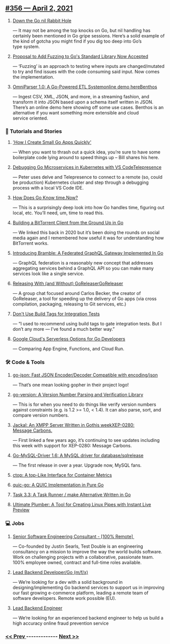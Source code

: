 ## [#356 — April 2, 2021](https://golangweekly.com/issues/356)

1. [Down the Go nil Rabbit Hole](https://golangweekly.com/link/105723/web)

     — It may not be among the top knocks on Go, but nil handling has certainly been mentioned in Go gripe sessions. Here’s a solid example of the kind of gotcha you might find if you dig too deep into Go’s type system.
1. [Proposal to Add Fuzzing to Go's Standard Library Now Accepted](https://golangweekly.com/link/105725/web)

     — ‘Fuzzing’ is an approach to testing where inputs are changed/mutated to try and find issues with the code consuming said input. Now comes the implementation.
1. [OmniParser 1.0: A Go-Powered ETL Systemonline demo hereBenthos](https://golangweekly.com/link/105727/web)

     — Ingest CSV, XML, JSON, and more, in a streaming fashion, and transform it into JSON based upon a schema itself written in JSON. There’s an online demo here showing off some use cases. Benthos is an alternative if you want something more extensible and cloud service oriented.
### 📘 Tutorials and Stories

1. ['How I Create Small Go Apps Quickly'](https://golangweekly.com/link/105734/web)

     — When you want to thrash out a quick idea, you’re sure to have some boilerplate code lying around to speed things up – Bill shares his here.
1. [Debugging Go Microservices in Kubernetes with VS CodeTelepresence](https://golangweekly.com/link/105735/web)

     — Peter uses delve and Telepresence to connect to a remote (so, could be production) Kubernetes cluster and step through a debugging process with a local VS Code IDE.
1. [How Does Go Know time.Now?](https://golangweekly.com/link/105738/web)

     — This is a surprisingly deep look into how Go handles time, figuring out local, etc. You’ll need, um, time to read this.
1. [Building a BitTorrent Client from the Ground Up in Go](https://golangweekly.com/link/105739/web)

     — We linked this back in 2020 but it’s been doing the rounds on social media again and I remembered how useful it was for understanding how BitTorrent works.
1. [Introducing Bramble: A Federated GraphQL Gateway Implemented In Go](https://golangweekly.com/link/105740/web)

     — GraphQL federation is a reasonably new concept that addresses aggregating services behind a GraphQL API so you can make many services look like a single service.
1. [Releasing With (and Without) GoReleaserGoReleaser](https://golangweekly.com/link/105741/web)

     — A group chat focused around Carlos Becker, the creator of GoReleaser, a tool for speeding up the delivery of Go apps (via cross compilation, packaging, releasing to Git services, etc.)
1. [Don't Use Build Tags for Integration Tests](https://golangweekly.com/link/105743/web)

     — “I used to recommend using build tags to gate integration tests. But I don’t any more — I’ve found a much better way.”
1. [Google Cloud's Serverless Options for Go Developers](https://golangweekly.com/link/105744/web)

     — Comparing App Engine, Functions, and Cloud Run.
### 🛠 Code & Tools

1. [go-json: Fast JSON Encoder/Decoder Compatible with encoding/json](https://golangweekly.com/link/105746/web)

     — That’s one mean looking gopher in their project logo!
1. [go-version: A Version Number Parsing and Verification Library](https://golangweekly.com/link/105747/web)

     — This is for when you need to do things like verify version numbers against constraints (e.g. is 1.2 >= 1.0, < 1.4). It can also parse, sort, and compare version numbers.
1. [Jackal: An XMPP Server Written in Gothis weekXEP-0280: Message Carbons.](https://golangweekly.com/link/105748/web)

     — First linked a few years ago, it’s continuing to see updates including this week with support for XEP-0280: Message Carbons.
1. [Go-MySQL-Driver 1.6: A MySQL driver for database/sqlrelease](https://golangweekly.com/link/105751/web)

     — The first release in over a year. Upgrade now, MySQL fans.
1. [ctop: A top-Like Interface for Container Metrics](https://golangweekly.com/link/105753/web)

1. [quic-go: A QUIC Implementation in Pure Go](https://golangweekly.com/link/105754/web)

1. [Task 3.3: A Task Runner / make Alternative Written in Go](https://golangweekly.com/link/105755/web)

1. [Ultimate Plumber: A Tool for Creating Linux Pipes with Instant Live Preview](https://golangweekly.com/link/105756/web)

### 💻 Jobs

1. [Senior Software Engineering Consultant - [100% Remote] ](https://golangweekly.com/link/105757/web)

     — Co-founded by Justin Searls, Test Double is an engineering consultancy on a mission to improve the way the world builds software. Work on challenging projects with a collaborative, passionate team. 100% employee owned, contract and full-time roles available.
1. [Lead Backend Developer/Go (m/f/x)](https://golangweekly.com/link/105758/web)

     — We’re looking for a dev with a solid background in designing/implementing Go backend services to support us in improving our fast growing e-commerce platform, leading a remote team of software developers. Remote work possible (EU).
1. [Lead Backend Engineer](https://golangweekly.com/link/105759/web)

     — We’re looking for an experienced backend engineer to help us build a high accuracy online fraud prevention service

### [ << Prev ](golangweekly-355.md) ------------- [ Next >> ](golangweekly-357.md)